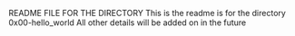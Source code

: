 README FILE FOR THE DIRECTORY
This is the readme is for the directory 0x00-hello_world
All other details will be added on in the future
